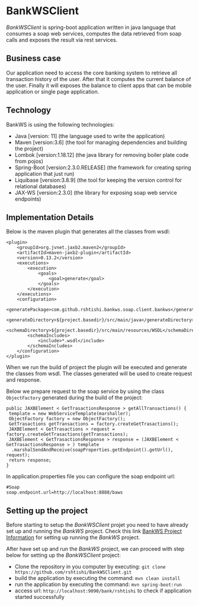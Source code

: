 # BankWSClient

*BankWSClient* is spring-boot application written in java language that consumes a soap web services, computes the data retrieved 
from soap calls and exposes the result via rest services.

## Business case

Our application need to access the core banking system to retrieve all transaction history of the user. After that it computes the
current balance of the user. Finally it will exposes the balance to client apps that can be mobile application or single page application.

## Technology

BankWS is using the following technologies:
- Java [version: 11] (the language used to write the application)
- Maven [version:3.6] (the tool for managing dependencies and building the project) 
- Lombok [version:1.18.12] (the java library for removing boiler plate code from pojos)
- Spring-Boot [version:2.3.0.RELEASE] (the framework for creating spring application that just run)
- Liquibase [version:3.8.9] (the tool for keeping the version control for relational databases)
- JAX-WS [version:2.3.0] (the library for exposing soap web service endpoints)

## Implementation Details

Below is the maven plugin that generates all the classes from wsdl:

```	
<plugin>
    <groupId>org.jvnet.jaxb2.maven2</groupId>
    <artifactId>maven-jaxb2-plugin</artifactId>
    <version>0.13.2</version>
    <executions>
        <execution>
            <goals>
                <goal>generate</goal>
            </goals>
        </execution>
    </executions>
    <configuration>
        <generatePackage>com.github.rshtishi.bankws.soap.client.bankws</generatePackage>
        <generateDirectory>${project.basedir}/src/main/java</generateDirectory>
        <schemaDirectory>${project.basedir}/src/main/resources/WSDL</schemaDirectory>
        <schemaIncludes>
            <include>*.wsdl</include>
        </schemaIncludes>
    </configuration>
</plugin>
```
When we run the build of project the plugin will be executed and generate the classes from wsdl. The classes generated will
be used to create request and response.

Below we prepare request to the soap service by using the class ```ObjectFactory``` generated during the build of the project:
```
public JAXBElement < GetTrasactionsResponse > getAllTransactions() {
 template = new WebServiceTemplate(marshaller);
 ObjectFactory factory = new ObjectFactory();
 GetTrasactions getTransactions = factory.createGetTrasactions();
 JAXBElement < GetTrasactions > request = factory.createGetTrasactions(getTransactions);
 JAXBElement < GetTrasactionsResponse > response = (JAXBElement < GetTrasactionsResponse > ) template
  .marshalSendAndReceive(soapProperties.getEndpoint().getUrl(), request);
 return response;
}
```

In application.properties file you can configure the soap endpoint url:
```
#Soap
soap.endpoint.url=http://localhost:8888/baws
```

## Setting up the project

Before starting to setup the *BankWSClient* projet you need to have already set up and running the *BankWS* project. 
Check this link [BankWS Project Information](https://github.com/rshtishi/BankWS/blob/master/README.md) for setting up 
running the *BankWS* project.

After have set up and run the *BankWS* project, we can proceed with step below  for setting up the *BankWSClient* project:

- Clone the repository in you computer by executing: ```git clone https://github.com/rshtishi/BankWSClient.git```
- build the application by executing the command: ```mvn clean install```
- run the application by executing the command: ```mvn spring-boot:run```
- access url: ```http://localhost:9090/bank/rshtishi``` to check if application started successfully
